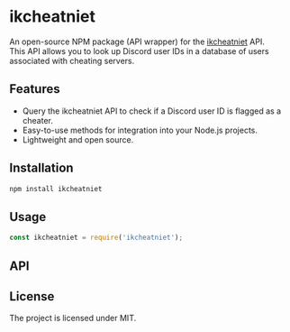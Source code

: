 # ikcheatniet

An open-source NPM package (API wrapper) for the [ikcheatniet](https://ikcheatniet.nl) API.  
This API allows you to look up Discord user IDs in a database of users associated with cheating servers.

## Features

- Query the ikcheatniet API to check if a Discord user ID is flagged as a cheater.
- Easy-to-use methods for integration into your Node.js projects.
- Lightweight and open source.

## Installation

```bash
npm install ikcheatniet
```

## Usage

```js
const ikcheatniet = require('ikcheatniet');
```

## API

## License

The project is licensed under MIT.

